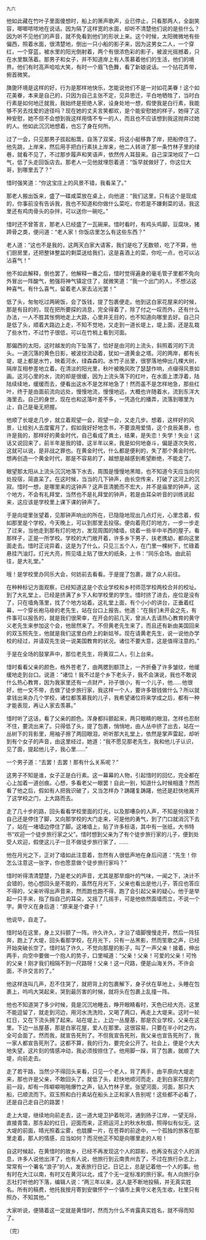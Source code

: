     九六 

   他如此藏在竹叶子里面傻想时，船上的箫声歌声，业已停止，只看那两人，全副笑容，唧唧哝哝地在说话。因为隔了这样宽的水面，却听不清楚他们说的是些什么？因为听不见他们的声音，就不免看到他们的形状上来。这个时候，太阳微微地有些偏西，照着水面，很清楚地，倒出一只小船的影子来，因为这男女二人，一个穿红，一个穿蓝，被水里的阳光倒射着，两个有很浓色彩的影子，被波光摇撼着，只在水里飘荡着。那男子和女子，并不知道岸上有人羡慕着他们的生活，他们的境界。他们有时高声哈哈大笑，有时一个眉飞色舞，看了新娘说话。一个拈花弄带，俯首微笑。

   旖旎环境是这样的好，行为是那样地快乐，怎能说他们不是一对如花美眷！这个如花美眷，本来是自己的，只因为自己主张不定，见异思迁，平白地牺牲了，当时白行素是如何地迁就我，我始终是拒绝人家，设身处地一想，假使我是白行素，我能够不另去找爱的途径吗？现在她的丈夫言笑都欢，是个能安慰她的样子，她得了这种安慰，她不但不会想到我这样用情不专一的人，而且也不应该想到我这抛弃过她的人。他如此沉沉地想着，也忘了身在何所。

   过了一会，只见那男子拔起船篙，自荡了双桨，将这小艇移靠了岸，把船停住了。他先跳，上岸来，然后用手把白行素扶上岸来，他二人转进了那一条竹林子里的绿巷，就看不见了，不过那步履声和笑语声，依然传人耳鼓来。自己深深地叹了一口气，低了头走回饭店去。那老人一见他就埋怨着道：“饭早就做好了，你这位大哥，到哪里去了？”

   惜时强笑道：“你这宝庄上的风景不错，我看呆了。”

   那老人搬出饭来，盛了一碟咸菜放在桌上，向他道：“我们这里，只有这个是现成的，你事前没有告诉我，我也不知道和你做什么菜吃，你若是不嫌剩菜的话，我这里还有鸡肉骨头的杂拌，可以送你一碗吃。”

   惜时还不曾答言，那老人已经盛了一瓦碗来。惜时看时，有鸡头鸡脚，豆腐块，猪蹄骨之类，便问道：“老人家！你饭店里怎么有这些东西？”

   老人道：“这也不是我的，这两天白家大请客，我们是吃了无数顿，吃了不算，他们厨房里，还把整钵整盆的剩菜送给我们，这是喜酒上的菜，你吃一点，也可以沾沾喜气！”

   他不如此解释，倒也罢了，他解释一番之后，惜时觉得遍身的毫毛管子里都不免向外冒出一阵酸气，勉强将神气镇定住了，就微笑道：“我一个出门的人，不想沾这种喜气，有什么喜气，留着老人家去沾光罢！”

   低了头，匆匆吃过两碗饭，会了饭钱，提了包裹便走。他到这白家花屋来的时候，那是有目的的，现在把所要探的消息，完全得着了，除了付之一叹而外，还有什么办法，一人不胜其怅惘地走上大路，心里并无目的，也不知道向哪里去好。自己只是低了头，顺着大路边上走，不知不觉地，又走到一道长堤上，堤上面，还是乱栽了些水竹，不过竹子很低，可以在竹梢上看到河面。

   那偏西的太阳，这时越发的向下坠落了，恰好是由河的上流头，斜照着河的下流头。一道沉落的黄色日影，被波纹流动着，犹如一道黄金之塔。河的两岸，都有长堤，堤上都是水竹，映着河水，绿森森的。水竹子丛里，很寥落地伸出几棵大树，隔岸互相参差地立着。在清淡的阳光里，秋叶被晚风吹了瑟瑟作响，点缀得风景如画。这河心里的水，流的却是很缓，因为上流头落下的红叶，在水面上漂浮着，陆陆续续地，缓缓而去，便看出这水不是怎样地急了！然而虽不是怎样地急，那些红叶，终于是由面前流向远处，慢慢地流，慢慢地远，大概也许随着水，流到东洋大海里去。自己的身世，现在也和这落叶差不多，一凭造化的播弄，流落到哪里为止，自己是毫无把握。

   他顺了长堤走几步，就立着观望一会，观望一会，又走几步。想着，这样好的风景，让给别人去度蜜月了，假如我好好地念书，不要浪用爱情，这个良辰美景，也许是我的，那样好的黄金时代，自己看成了粪土，结果，是失恋！失学！失业！这话又说回来了，前半年是我的错，这半年以来，我是如何地奋斗，偏是逐次失败，这就可以说，是非战之罪也。在黄金时代，什么都是便利的，失了那个黄金时代、想再创造一个黄金时代，那是不容易的了，越想是越感到希望断绝，不能走了。

   眼望那太阳从上流头沉沉地落下水去，周围是慢慢地黑暗，也不知道今天应当向何处投宿，简直呆了。在这时候，当当的几下钟声，由长空传来，打破了这河上的沉寂。惜时一想，是哪里来的这钟声？这声音清脆而不宏大，并不是庙里的钟声，这个地方，不会有礼拜堂，当然也不是礼拜堂的钟声，若是由耳朵听音的训练说起来，这应该是学校里上课下课的钟声了。

   于是向堤里张望着，见那钟声响出的所在，已隐隐地现出几点灯光，心里念着，假如那里是个学校，今天晚上，可以到那里去投宿。便向着亮灯的地方，一步一步走了过来，当他走到那有灯的地方，发现周围的矮墙，绕着一些半中半西的屋子。看那样子，正是一所学校。学校的大门敞开着，许多乡下男子，扶老携幼，都向这里面走去。惜时正诧异着，这是为了什么，只见三五个人，在门里一棵树下，忙碌着悬挂汽油灯。灯光大亮，照见墙上贴了很大的纸条，上书：“同乐会场。由此前往，是大礼堂。”

   哦！是学校里办同乐大会，何妨前去看看。于是提了包裹，跟了众人前往。

   在种种标记方面观察，已经知道这是个农业学校和乡村师范学校两校合并的校址。到了大礼堂上，已经是挤满了乡下人和学校里的学生。惜时挤了进去，座位是没有了，只在墙角落里，找了个地方站着。这礼堂上面，有个小小的讲台，正垂着红幕，一个穿长袍马褂的老先生，站在台口上报告。他道：“在我们未开会之先，有件事可以报告的，就是我们很荣幸，在开会的前几天，曾派人去请热心教育的黄守义老先生来参加这个会，他居然来了。不但黄老先生来了，而且还有新由美国回来的双玉照先生，他就是我们这里白府上的新姑爷。现在请黄老先生，说一说他办学校的经过，并请双先生说一说美国教育的状况。诸位不要大意，这是值得注意的。”

   于是在全场的鼓掌声中，那位老先生，将黄双二人，引上台来。

   惜时看看父亲的颜色，格外苍老了，由两腮到额顶上，一齐折叠了许多皱纹，他缓缓地走到台口。说道：“诸位！我不过是个乡下老头子，我不会演说，我也不敢说什么热心教育，因为我家里还有一点财产，孙子很小，有一个儿子，他……他很好，他一文不带，去做了徒步旅行家，我这样一个人，要许多银钱做什么？所以就拿钱出来办几个学校，诸位都羡慕我的儿子，我希望诸位将来学成之后，都有一种才能表现，再让人家去羡慕。”

   惜时听了这话，看了父亲的颜色。浑身都抖颤起来，两只眼睛的眼泪，怎样也忍耐不住，要流出来了。只得低了头，提了包裹，悄悄地，由人丛中挤了出去，站在一丛树下的背影里，用袖子擦了两回眼泪，听听那大礼堂上，依然是掌声雷起，却听到有个女子的声音，由这里经过，她道：“我不愿见那老先生，我和他儿子认识，见了面，提起他儿子，我心里……”

   一个男子道：“去罢！去罢！那有什么关系呢？”

   这男子不知是谁，女子正是白行素。这一幕幕的人物，引起惜时的回忆，完全都在心上加着一道创痕。心想，多看老父一眼罢！自此一别，知道什么时候相逢？然而看了他之后，假如有人把我识破了，又当怎样办？踌躇复踌躇，他还是赶快地离开了这学校之门，上大路而去。

   走了几十步的路，回头看看学校里面的灯光，以及那嘈杂的人声，不知是何缘故？自己还是停住了脚，又向那学校的大门走来，可是他的勇气，到了门口就消沉下去了，站在一堵墙边停住了脚。这堵墙上，贴了许多标语，其中有一张纸，大书特书“欢迎一个徒步旅行家之父”。惜时想到父亲为了有个徒步旅行家的儿子，便到处受人欢迎，假使这儿子一旦不做徒步旅行家了，……

   他在月光之下，正对了墙如此注意着，忽然有人很低声地在身后问道：“先生！你怎么注意这一张字，你也愿意做个徒步旅行家吗？”

   惜时听得清清楚楚，乃是老父的声音，尤其是那旱烟叶的气味，一闻之下，决计不会错的，他心想回头是不能的，虽然在月光下，父亲也看出是他儿子，答应也答应不得的，父亲听得出声音来，然而跑也跑不得，跑了会引起父亲的疑心，他于是举起一只手来，指了指自己的耳朵，又摇了几摇手，可是他依然面墙而立，不说一个字。黄守义在身后道：“原来是个聋子！”

   他说毕，自走了。

   惜时站在这里，身上又抖颤了一阵。许久许久，才沿了墙脚慢慢走开，然后一阵狂奔，跑上了大堤，回头看那学校，在月光下，只有一丛黑影，然而笙歌之声，已经开始突破长空了。惜时站了许久，不觉向那屋的影子，叫了一声父亲！接着，伸出两手，向空中要做一个抱人的势子，口里喊道：“父亲！父亲！可爱的父亲！可怜的父亲！刚才我们相隔不到一尺路呀！父亲！这一尺路，便是山海关外，不许会面，不许交言的了。”

   他这样连叫几声，忍不住哭了，就把背上的包裹解下，身子伏在草地上，头睡在包裹上，呜呜大哭起来，哭到最厉害的时候，就将头在包裹上乱撞一阵。

   他也不知道哭了多少时候，竟是沉沉地睡去，睁开眼睛看时，天色已经大亮，这里不能逗留了，就走到河边，用河水洗洗险，又喝了两口，再走上大堤来。这时一轮红日，又在下流头拥了起来。站在堤上，上边一丛屋基，那是农业学校，父亲在这里。下边一丛屋基，那是白家花屋，爱人在那里。这很容易，只要在半小时之内，全可会面了。然而我，就宣告死刑了。不但我宣告死刑，我父亲也宣告死刑了，我一家人都宣告死刑了。这都不算，我的行为，要完全公开了。社会上，便是个大大地失望，这片刻的情感冲动，我必须按捺住了。他用脚一跺，背了包裹，就顺了大堤，向前走去。

   走了若干路，当然少不得回头来看，只见一个老人，背了两手，由平原向大堤走来，那也许是父亲，不敢回头了，就低了头，赶快地顺河而走，走到白家花屋的门前一段，却有一阵噼噼啪啪爆竹之声，钻入竹林子里。张望河面，河面，那只大船，已顺流而下。双玉照和白行素站在船头上正和家人告别呢！这些都不必看了，还是自己走自己的路罢！

   走上大堤，继续地向前走去，这一道大堤卫护着皖河，通到扬子江岸，一望无际，直接青霭，那东起的红日，迎面而来，正把运河上的秋水秋烟，照得似有似无。这大堤的前面，晴光照着尘雾，也胧朦一片，在苍莽的前途中，一个孤独的旅客在那里走着，那人的情感，应当如何？而况他正不知是向哪里走的人啦！

   自这时候起，在黄惜时的故乡，已经不再发现这个人的踪影，也再没有这个人的消息，许多人说他出洋了，也有人说，他旅行到云南贵州去了，不过在旅行杂志上，常常有一个署名“浪子”的人，发表旅行日记，日记上，总是记着他一个人的事。他有时在大江以南，有时又在黄河以北，成了个无一定标准的旅行家。有人向旅行杂志社打听他的下落，编辑人说：“两三年以来，这人是不断地投稿，并无真实姓名。所有的稿费，他托我按月寄到安徽怀宁一个镇市上黄守义老先生收，社里只有照办，不知其他。”

   大家听说，便猜着这一定就是黄惜时，然而为什么不肯露真实姓名，就不得而知了。

   （完）

